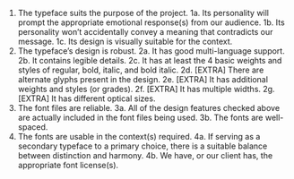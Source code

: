 1. The typeface suits the purpose of the project.
1a. Its personality will prompt the appropriate emotional response(s) from our audience.
1b. Its personality won’t accidentally convey a meaning that contradicts our message.
1c. Its design is visually suitable for the context. 
2. The typeface’s design is robust.
2a. It has good multi-language support.
2b. It contains legible details.
2c. It has at least the 4 basic weights and styles of regular, bold, italic, and bold italic.
2d. [EXTRA] There are alternate glyphs present in the design.
2e. [EXTRA] It has additional weights and styles (or grades).
2f. [EXTRA] It has multiple widths.
2g. [EXTRA] It has different optical sizes.
3. The font files are reliable.
3a. All of the design features checked above are actually included in the font files being used.
3b. The fonts are well-spaced.
4. The fonts are usable in the context(s) required.
4a. If serving as a secondary typeface to a primary choice, there is a suitable balance between distinction and harmony.
4b. We have, or our client has, the appropriate font license(s).
